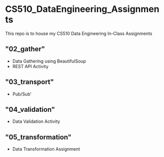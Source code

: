 # CS510_DataEngineering_Assignments
This repo is to house my CS510 Data Engineering In-Class Assignments

## "02_gather"

* Data Gathering using BeautifulSoup
* REST API Activity

## "03_transport"

* Pub/Sub'

## "04_validation"

* Data Validation Activity

## "05_transformation"

* Data Transformation Assignment
